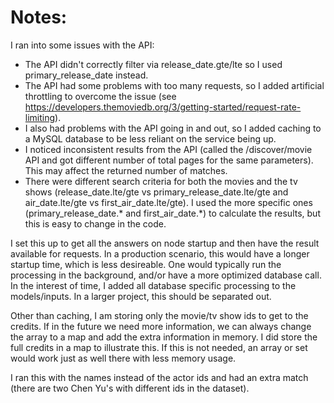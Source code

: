# Notes:
I ran into some issues with the API:
 - The API didn't correctly filter via release_date.gte/lte so I used primary_release_date instead.
 - The API had some problems with too many requests, so I added artificial throttling to overcome the issue (see https://developers.themoviedb.org/3/getting-started/request-rate-limiting).
 - I also had problems with the API going in and out, so I added caching to a MySQL database to be less reliant on the service being up.
 - I noticed inconsistent results from the API (called the /discover/movie API and got different number of total pages for the same parameters).  This may affect the returned number of matches.
 - There were different search criteria for both the movies and the tv shows (release_date.lte/gte vs primary_release_date.lte/gte and air_date.lte/gte vs first_air_date.lte/gte).  I used the more specific ones (primary_release_date.* and first_air_date.*) to calculate the results, but this is easy to change in the code.

I set this up to get all the answers on node startup and then have the result available for requests.  In a production scenario, this would have a longer startup time, which is less desireable.  One would typically run the processing in the background, and/or have a more optimized database call.
In the interest of time, I added all database specific processing to the models/inputs.  In a larger project, this should be separated out.

Other than caching, I am storing only the movie/tv show ids to get to the credits.  If in the future we need more information, we can always change the array to a map and add the extra information in memory.  I did store the full credits in a map to illustrate this.  If this is not needed, an array or set would work just as well there with less memory usage.

I ran this with the names instead of the actor ids and had an extra match (there are two Chen Yu's with different ids in the dataset).

